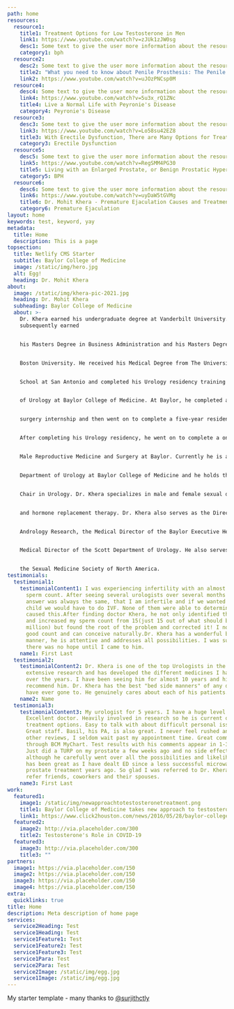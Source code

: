 ```yaml
---
path: home
resources:
  resource1:
    title1: Treatment Options for Low Testosterone in Men
    link1: https://www.youtube.com/watch?v=zJUk1zJW0sg
    desc1: Some text to give the user more information about the resource
    category1: bph
  resource2:
    desc2: Some text to give the user more information about the resource
    title2: "What you need to know about Penile Prosthesis: The Penile Implant"
    link2: https://www.youtube.com/watch?v=uJOzPNCsp0M
  resource4:
    desc4: Some text to give the user more information about the resource
    link4: https://www.youtube.com/watch?v=5u3x_rQ1ZNc
    title4: Live a Normal Life with Peyronie's Disease
    category4: Peyronie's Disease
  resource3:
    desc3: Some text to give the user more information about the resource
    link3: https://www.youtube.com/watch?v=Lo58su42EZ8
    title3: With Erectile Dysfunction, There are Many Options for Treatment
    category3: Erectile Dysfunction
  resource5:
    desc5: Some text to give the user more information about the resource
    link5: https://www.youtube.com/watch?v=RegSMM4PG30
    title5: Living with an Enlarged Prostate, or Benign Prostatic Hyperplasia (BPH)
    category5: BPH
  resource6:
    desc6: Some text to give the user more information about the resource
    link6: https://www.youtube.com/watch?v=uyDaW5tGVMg
    title6: Dr. Mohit Khera - Premature Ejaculation Causes and Treatments 2015
    category6: Premature Ejaculation
layout: home
keywords: test, keyword, yay
metadata:
  title: Home
  description: This is a page
topsection:
  title: Netlify CMS Starter
  subtitle: Baylor College of Medicine
  image: /static/img/hero.jpg
  alt: Egg!
  heading: Dr. Mohit Khera
about:
  image: /static/img/khera-pic-2021.jpg
  heading: Dr. Mohit Khera
  subheading: Baylor College of Medicine
  about: >-
    Dr. Khera earned his undergraduate degree at Vanderbilt University. He
    subsequently earned


    his Masters Degree in Business Administration and his Masters Degree in Public Health from


    Boston University. He received his Medical Degree from The University of Texas Medical


    School at San Antonio and completed his Urology residency training in the Scott Department


    of Urology at Baylor College of Medicine. At Baylor, he completed a one-year general


    surgery internship and then went on to complete a five-year residency program in Urology.


    After completing his Urology residency, he went on to complete a one-year fellowship in


    Male Reproductive Medicine and Surgery at Baylor. Currently he is a Professor in the Scott


    Department of Urology at Baylor College of Medicine and he holds the F. Brantley Scott


    Chair in Urology. Dr. Khera specializes in male and female sexual dysfunction, Men’s Health


    and hormone replacement therapy. Dr. Khera also serves as the Director of the Laboratory for


    Andrology Research, the Medical Director of the Baylor Executive Health Program and the


    Medical Director of the Scott Department of Urology. He also serves as President-Elect of


    the Sexual Medicine Society of North America.
testimonials:
  testimonial1:
    testimonialContent1: I was experiencing infertility with an almost non existent
      sperm count. After seeing several urologists over several months the
      answer was always the same, that I am infertile and if we wanted to have a
      child we would have to do IVF. None of them were able to determine what
      caused this.After finding doctor Khera, he not only identified the issue
      and increased my sperm count from 15(just 15 out of what should be 20+
      million) but found the root of the problem and corrected it! I now have a
      good count and can conceive naturally.Dr. Khera has a wonderful bedside
      manner, he is attentive and addresses all possibilities. I was sure that
      there was no hope until I came to him.
    name1: First Last
  testimonial2:
    testimonialContent2: Dr. Khera is one of the top Urologists in the US. He does
      extensive research and has developed the different medicines I have used
      over the years. I have been seeing him for almost 10 years and highly
      recommend him. Dr. Khera has the best "bed side manners" of any doctor I
      have ever gone to. He genuinely cares about each of his patients.
    name2: Name
  testimonial3:
    testimonialContent3: My urologist for 5 years. I have a huge level of trust
      Excellent doctor. Heavily involved in research so he is current on
      treatment options. Easy to talk with about difficult personal issues.
      Great staff. Basil, his PA, is also great. I never feel rushed and unlike
      other reviews, I seldom wait past my appointment time. Great communication
      through BCM MyChart. Test results with his comments appear in 1-3 days.
      Just did a TURP on my prostate a few weeks ago and no side effects,
      although he carefully went over all the possibilities and likelihood. He
      has been great as I have dealt ED since a less successful microwave
      prostate treatment years ago. So glad I was referred to Dr. Khera and I
      refer friends, coworkers and their spouses.
    name3: First Last
work:
  featured1:
    image1: /static/img/newapproachtotestosteronetreatment.png
    title1: Baylor College of Medicine takes new approach to testosterone treatment
    link1: https://www.click2houston.com/news/2016/05/28/baylor-college-of-medicine-takes-new-approach-to-testosterone-treatment/
  featured2:
    image2: http://via.placeholder.com/300
    title2: Testosterone's Role in COVID-19
  featured3:
    image3: http://via.placeholder.com/300
    title3: ""
partners:
  image1: https://via.placeholder.com/150
  image2: https://via.placeholder.com/150
  image3: https://via.placeholder.com/150
  image4: https://via.placeholder.com/150
extra:
  quicklinks: true
title: Home
description: Meta description of home page
services:
  service2Heading: Test
  service1Heading: Test
  service1Feature1: Test
  service1Feature2: Test
  service1Feature3: Test
  service1Para: Test
  service2Para: Test
  service2Image: /static/img/egg.jpg
  service1Image: /static/img/egg.jpg
---
```

My starter template - many thanks to [@surjithctly](https://surjithctly.in/)